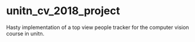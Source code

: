 # unitn_cv_2018_project
Hasty implementation of a top view people tracker for the computer vision course in unitn.
